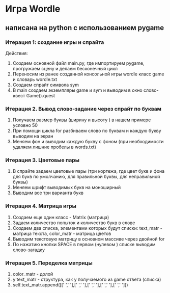 # Игра Wordle

## написана на python с использованием pygame

### Итерация 1: создание игры и спрайта


Действия:

1. Создаем основной файл main.py, где импортируем pygame, прогружаем сцену и делаем бесконечный цикл 
2. Переносим из ранее созданной консольной игры wordle класс game и словарь wordle.txt
3. Создаем спрайт символа sym
4. В main создаем экземпляры game и sym и выводим в окно слово-квест Game().quest


### Итерация 2. Вывод слово-задание через спрайт по буквам

1. Получаем размер буквы (ширину и высоту ) в нашем примере условно 50
2. При помощи цикла for разбиваем слово по буквам и каждую букву выводим на экран
3. Меняем фон и выводим каждую букву с фоном (при необходимости удаляем лишние пробелы в words.txt)


### Итерация 3. Цветовые пары

1. В спрайте задаем цветовые пары (три кортежа, где цвет букв и фона для букв по умолчанию, для правильной буквы, для неправильной буквы)
2. Меняем шрифт выводимых букв на моноширный
3. Выводим все три варианта букв

### Итерация 4. Матрица игры

1. Создаем еще один класс - Matrix (матрица)
2. Задаем количество попыток и количество букв в слове
3. Создаем два списка, элементами которых будут списки: text_matr - матрица текста, color_matr - матрица цветов
4. Выводим текстовую матрицу в основном массиве через двойной for
5. По нажатию кнопки SPACE в первом (нулевом ) списке выводим слово-загадку

### Итерация 5. Переделка матрицы

1. color_matr - долой
2. у text_matr - структура, как у получаемого из game ответа (списка)
3. self.text_matr.append([[' ',' '],[' ',' '],[' ',' '],[' ',' '],[' ',' ']])
